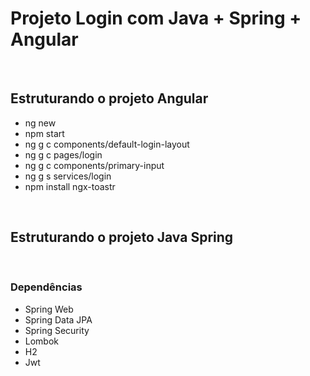 # Projeto Login com Java + Spring + Angular

<br>

## Estruturando o projeto Angular

- ng new
- npm start
- ng g c components/default-login-layout
- ng g c pages/login
- ng g c components/primary-input
- ng g s services/login
- npm install ngx-toastr

<br>

## Estruturando o projeto Java Spring

<br>

### Dependências

- Spring Web
- Spring Data JPA
- Spring Security
- Lombok
- H2 
- Jwt

